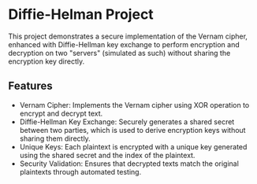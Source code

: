 # Diffie-Helman Project
This project demonstrates a secure implementation of the Vernam cipher, enhanced with Diffie-Hellman key exchange to perform encryption and decryption on two "servers" (simulated as such) without sharing the encryption key directly.

## Features
* Vernam Cipher: Implements the Vernam cipher using XOR operation to encrypt and decrypt text.
* Diffie-Hellman Key Exchange: Securely generates a shared secret between two parties, which is used to derive encryption keys without sharing them directly.
* Unique Keys: Each plaintext is encrypted with a unique key generated using the shared secret and the index of the plaintext.
* Security Validation: Ensures that decrypted texts match the original plaintexts through automated testing.
